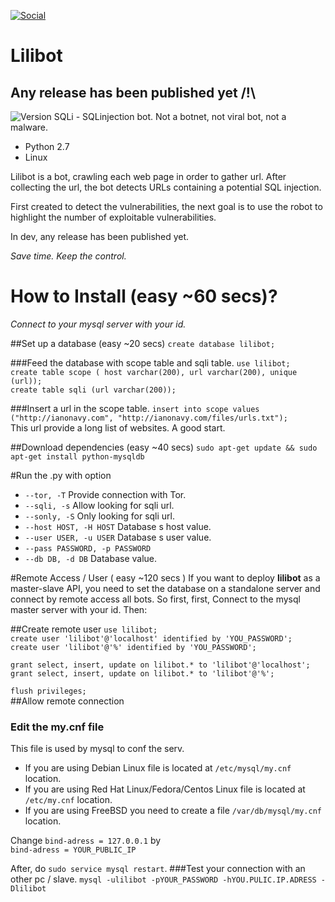 [![Social](https://img.shields.io/badge/Twitter-W0x404-blue.svg?style=flat-square)](http://www.twitter.com/W0x404)

# Lilibot
## Any release has been published yet /!\
![Version](https://img.shields.io/badge/Version-0.1-lightgrey.svg?style=flat-square) 
SQLi - SQLinjection bot. Not a botnet, not viral bot,  not a malware.
- Python 2.7
- Linux


Lilibot is a bot, crawling each web page in order to gather url. After collecting the url, the bot detects URLs containing a potential SQL injection.

First created to detect the vulnerabilities, the next goal is to use the robot to highlight the number of exploitable vulnerabilities.

In dev, any release has been published yet.

*Save time. Keep the control.*

# How to Install (easy ~60 secs)?
*Connect to your mysql server with your id.*

##Set up a database (easy ~20 secs)
`create database lilibot;`

###Feed the database with scope table and sqli table.
`use lilibot;`</br>
`create table scope ( host varchar(200), url varchar(200), unique (url));`</br>
`create table sqli (url varchar(200));`</br>

###Insert a url in the scope table.
`insert into scope values ("http://ianonavy.com", "http://ianonavy.com/files/urls.txt");`</br>
This url provide a long list of websites. A good start.

##Download dependencies (easy ~40 secs)
`sudo apt-get update && sudo apt-get install python-mysqldb` 

#Run the .py with option
* `--tor, -T`             Provide connection with Tor.
* `--sqli, -s`            Allow looking for sqli url.
* `--sonly, -S`           Only looking for sqli url.
* `--host HOST, -H HOST`  Database s host value.
* `--user USER, -u USER`  Database s user value.
* `--pass PASSWORD, -p PASSWORD`
* `--db DB, -d DB`  Database value.

#Remote Access / User ( easy ~120 secs )
If you want to deploy **lilibot** as a master-slave API, you need to set the database on a standalone server and connect by remote access all bots.
So first, first, Connect to the mysql master server with your id.
Then:

##Create remote user
`use lilibot;`</br> 
`create user 'lilibot'@'localhost' identified by 'YOU_PASSWORD';`</br>
`create user 'lilibot'@'%' identified by 'YOU_PASSWORD';`</br>

`grant select, insert, update on lilibot.* to 'lilibot'@'localhost';`</br>
`grant select, insert, update on lilibot.* to 'lilibot'@'%';`</br>

`flush privileges;`</br>
##Allow remote connection

### Edit the my.cnf file
This file is used by mysql to conf the serv.
* If you are using Debian Linux file is located at `/etc/mysql/my.cnf` location.
* If you are using Red Hat Linux/Fedora/Centos Linux file is located at `/etc/my.cnf` location.
* If you are using FreeBSD you need to create a file `/var/db/mysql/my.cnf` location.

Change `bind-adress = 127.0.0.1` by </br>
       `bind-adress = YOUR_PUBLIC_IP`

After, do `sudo service mysql restart`.
###Test your connection with an other pc / slave.
`mysql -ulilibot -pYOUR_PASSWORD -hYOU.PULIC.IP.ADRESS -Dlilibot`

